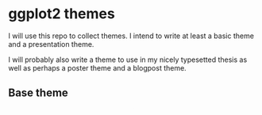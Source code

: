 # ggplot2 themes

I will use this repo to collect themes.
I intend to write at least a basic theme and a presentation theme.

I will probably also write a theme to use in my nicely typesetted thesis as well as perhaps a poster theme and a blogpost theme.



## Base theme




<img src="figure/baseTheme-1.png" title="plot of chunk baseTheme" alt="plot of chunk baseTheme" width="0.8\textwidth" style="display: block; margin: auto;" /><img src="figure/baseTheme-2.png" title="plot of chunk baseTheme" alt="plot of chunk baseTheme" width="0.8\textwidth" style="display: block; margin: auto;" />

